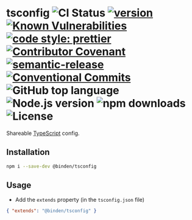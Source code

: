 # tsconfig ![CI Status](https://github.com/binden-js/tsconfig/workflows/CI/badge.svg) [![version](https://img.shields.io/github/package-json/v/binden-js/tsconfig?style=plastic)](https://github.com/binden-js/tsconfig) [![Known Vulnerabilities](https://snyk.io/test/github/binden-js/tsconfig/badge.svg)](https://snyk.io/test/github/binden-js/tsconfig) [![code style: prettier](https://img.shields.io/badge/code_style-prettier-ff69b4.svg)](https://github.com/prettier/prettier) [![Contributor Covenant](https://img.shields.io/badge/Contributor%20Covenant-2.1-4baaaa.svg)](CODE_OF_CONDUCT.md) [![semantic-release](https://img.shields.io/badge/%20%20%F0%9F%93%A6%F0%9F%9A%80-semantic--release-e10079.svg)](https://github.com/semantic-release/semantic-release) [![Conventional Commits](https://img.shields.io/badge/Conventional%20Commits-1.0.0-yellow.svg)](https://conventionalcommits.org) ![GitHub top language](https://img.shields.io/github/languages/top/binden-js/tsconfig) ![Node.js version](https://img.shields.io/node/v/@binden/tsconfig) ![npm downloads](https://img.shields.io/npm/dt/@binden/tsconfig) ![License](https://img.shields.io/github/license/binden-js/tsconfig)

Shareable [TypeScript](https://www.typescriptlang.org/) config.

## Installation

```sh
npm i --save-dev @binden/tsconfig
```

## Usage

- Add the `extends` property (in the `tsconfig.json` file)

```json
{ "extends": "@binden/tsconfig" }
```
